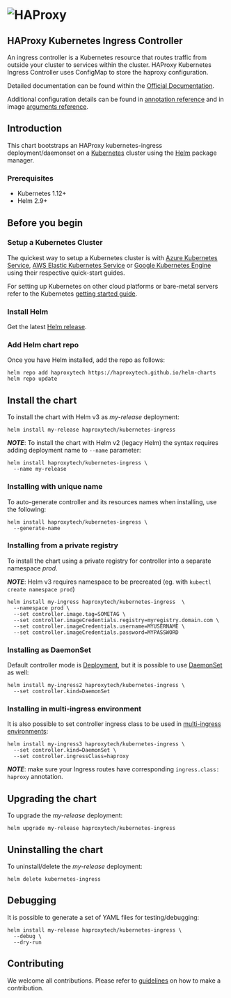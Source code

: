 # ![HAProxy](https://github.com/haproxytech/kubernetes-ingress/raw/master/assets/images/haproxy-weblogo-210x49.png "HAProxy")

## HAProxy Kubernetes Ingress Controller

An ingress controller is a Kubernetes resource that routes traffic from outside your cluster to services within the cluster. HAProxy Kubernetes Ingress Controller uses ConfigMap to store the haproxy configuration.

Detailed documentation can be found within the [Official Documentation](https://www.haproxy.com/documentation/hapee/2-0r1/traffic-management/kubernetes-ingress-controller/).

Additional configuration details can be found in [annotation reference](https://github.com/haproxytech/kubernetes-ingress/tree/master/documentation) and in image [arguments reference](https://github.com/haproxytech/kubernetes-ingress/blob/master/documentation/controller.md).

## Introduction

This chart bootstraps an HAProxy kubernetes-ingress deployment/daemonset on a [Kubernetes](http://kubernetes.io) cluster using the [Helm](https://helm.sh) package manager.

### Prerequisites

  - Kubernetes 1.12+
  - Helm 2.9+

## Before you begin

### Setup a Kubernetes Cluster

The quickest way to setup a Kubernetes cluster is with [Azure Kubernetes Service](https://azure.microsoft.com/en-us/services/kubernetes-service/), [AWS Elastic Kubernetes Service](https://aws.amazon.com/eks/) or [Google Kubernetes Engine](https://cloud.google.com/kubernetes-engine/) using their respective quick-start guides.

For setting up Kubernetes on other cloud platforms or bare-metal servers refer to the Kubernetes [getting started guide](http://kubernetes.io/docs/getting-started-guides/).

### Install Helm

Get the latest [Helm release](https://github.com/helm/helm#install).

### Add Helm chart repo

Once you have Helm installed, add the repo as follows:

```console
helm repo add haproxytech https://haproxytech.github.io/helm-charts
helm repo update
```

## Install the chart

To install the chart with Helm v3 as *my-release* deployment:

```console
helm install my-release haproxytech/kubernetes-ingress
```

***NOTE***: To install the chart with Helm v2 (legacy Helm) the syntax requires adding deployment name to `--name` parameter:

```console
helm install haproxytech/kubernetes-ingress \
  --name my-release
```

### Installing with unique name

To auto-generate controller and its resources names when installing, use the following:

```console
helm install haproxytech/kubernetes-ingress \
  --generate-name
```

### Installing from a private registry

To install the chart using a private registry for controller into a separate namespace *prod*.

***NOTE***: Helm v3 requires namespace to be precreated (eg. with ```kubectl create namespace prod```)

```console
helm install my-ingress haproxytech/kubernetes-ingress  \
  --namespace prod \
  --set controller.image.tag=SOMETAG \
  --set controller.imageCredentials.registry=myregistry.domain.com \
  --set controller.imageCredentials.username=MYUSERNAME \
  --set controller.imageCredentials.password=MYPASSWORD
```

### Installing as DaemonSet

Default controller mode is [Deployment](https://kubernetes.io/docs/concepts/workloads/controllers/deployment/), but it is possible to use [DaemonSet](https://kubernetes.io/docs/concepts/workloads/controllers/daemonset/) as well:

```console
helm install my-ingress2 haproxytech/kubernetes-ingress \
  --set controller.kind=DaemonSet
```

### Installing in multi-ingress environment

It is also possible to set controller ingress class to be used in [multi-ingress environments](https://kubernetes.io/docs/concepts/services-networking/ingress-controllers/#using-multiple-ingress-controllers):

```console
helm install my-ingress3 haproxytech/kubernetes-ingress \
  --set controller.kind=DaemonSet \
  --set controller.ingressClass=haproxy
```

***NOTE***: make sure your Ingress routes have corresponding `ingress.class: haproxy` annotation.

## Upgrading the chart

To upgrade the *my-release* deployment:

```console
helm upgrade my-release haproxytech/kubernetes-ingress
```

## Uninstalling the chart

To uninstall/delete the *my-release* deployment:

```console
helm delete kubernetes-ingress
```

## Debugging

It is possible to generate a set of YAML files for testing/debugging:

```console
helm install my-release haproxytech/kubernetes-ingress \
  --debug \
  --dry-run
```

## Contributing

We welcome all contributions. Please refer to [guidelines](../CONTRIBUTING.md) on how to make a contribution.